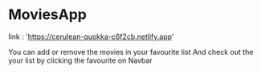 # MoviesApp
link : 'https://cerulean-quokka-c6f2cb.netlify.app'

 You can add or remove the movies in your favourite list 
 And check out the your list by clicking the favourite on Navbar


